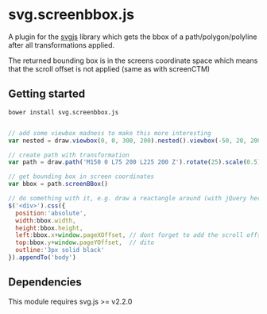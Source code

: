 # svg.screenbbox.js

A plugin for the [svgjs](https://github.com/svgdotjs/svg.js) library which gets the bbox of a path/polygon/polyline after all transformations applied.

The returned bounding box is in the screens coordinate space which means that the scroll offset is not applied (same as with screenCTM)

## Getting started


    bower install svg.screenbbox.js


```javascript

// add some viewbox madness to make this more interesting
var nested = draw.viewbox(0, 0, 300, 200).nested().viewbox(-50, 20, 200, 300)

// create path with transformation
var path = draw.path('M150 0 L75 200 L225 200 Z').rotate(25).scale(0.5)

// get bounding box in screen coordinates
var bbox = path.screenBBox()

// do something with it, e.g. draw a reactangle around (with jQuery here)
$('<div>').css({
  position:'absolute',
  width:bbox.width,
  height:bbox.height,
  left:bbox.x+window.pageXOffset, // dont forget to add the scroll offset
  top:bbox.y+window.pageYOffset,  // dito
  outline:'3px solid black'
}).appendTo('body')
```

## Dependencies
This module requires svg.js >= v2.2.0
